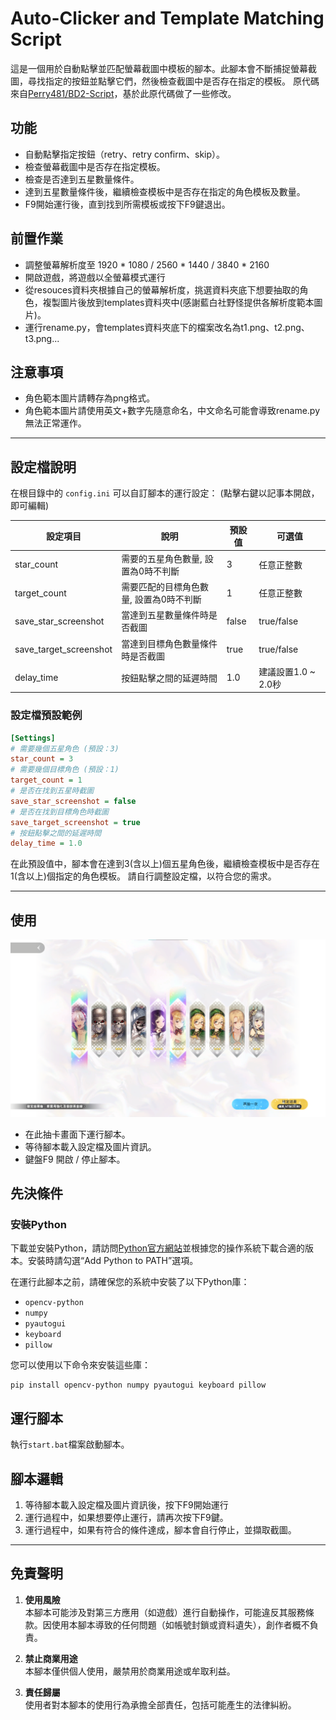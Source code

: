 # Auto-Clicker and Template Matching Script

這是一個用於自動點擊並匹配螢幕截圖中模板的腳本。此腳本會不斷捕捉螢幕截圖，尋找指定的按鈕並點擊它們，然後檢查截圖中是否存在指定的模板。
原代碼來自[Perry481/BD2-Script](https://github.com/Perry481/BD2-Script)，基於此原代碼做了一些修改。

## 功能

- 自動點擊指定按鈕（retry、retry confirm、skip）。
- 檢查螢幕截圖中是否存在指定模板。
- 檢查是否達到五星數量條件。
- 達到五星數量條件後，繼續檢查模板中是否存在指定的角色模板及數量。
- F9開始運行後，直到找到所需模板或按下F9鍵退出。

## 前置作業
- 調整螢幕解析度至 1920 * 1080 / 2560 * 1440 / 3840 * 2160
- 開啟遊戲，將遊戲以全螢幕模式運行
- 從resouces資料夾根據自己的螢幕解析度，挑選資料夾底下想要抽取的角色，複製圖片後放到templates資料夾中(感謝藍白社野怪提供各解析度範本圖片)。
- 運行rename.py，會templates資料夾底下的檔案改名為t1.png、t2.png、t3.png...

## 注意事項
- 角色範本圖片請轉存為png格式。
- 角色範本圖片請使用英文+數字先隨意命名，中文命名可能會導致rename.py無法正常運作。

---

## 設定檔說明

在根目錄中的 `config.ini` 可以自訂腳本的運行設定：
(點擊右鍵以記事本開啟，即可編輯)

| 設定項目 | 說明 | 預設值 | 可選值 |
|---------|------|--------|--------|
| star_count | 需要的五星角色數量, 設置為0時不判斷 | 3 | 任意正整數 |
| target_count | 需要匹配的目標角色數量, 設置為0時不判斷 | 1 | 任意正整數 |
| save_star_screenshot | 當達到五星數量條件時是否截圖 | false | true/false |
| save_target_screenshot | 當達到目標角色數量條件時是否截圖 | true | true/false |
| delay_time | 按鈕點擊之間的延遲時間 | 1.0 | 建議設置1.0 ~ 2.0秒 |

### 設定檔預設範例
```ini
[Settings]
# 需要幾個五星角色 (預設：3)
star_count = 3
# 需要幾個目標角色 (預設：1)
target_count = 1
# 是否在找到五星時截圖
save_star_screenshot = false
# 是否在找到目標角色時截圖
save_target_screenshot = true
# 按鈕點擊之間的延遲時間
delay_time = 1.0
```
在此預設值中，腳本會在達到3(含以上)個五星角色後，繼續檢查模板中是否存在1(含以上)個指定的角色模板。
請自行調整設定檔，以符合您的需求。


---

## 使用

![示例圖片](screenshot.png)
- 在此抽卡畫面下運行腳本。
- 等待腳本載入設定檔及圖片資訊。
- 鍵盤F9 開啟 / 停止腳本。

## 先決條件

### 安裝Python

下載並安裝Python，請訪問[Python官方網站](https://www.python.org)並根據您的操作系統下載合適的版本。安裝時請勾選“Add Python to PATH”選項。

在運行此腳本之前，請確保您的系統中安裝了以下Python庫：

- `opencv-python`
- `numpy`
- `pyautogui`
- `keyboard`
- `pillow`

您可以使用以下命令來安裝這些庫：

```
pip install opencv-python numpy pyautogui keyboard pillow
```

## 運行腳本
執行`start.bat`檔案啟動腳本。

## 腳本邏輯 
1. 等待腳本載入設定檔及圖片資訊後，按下F9開始運行
2. 運行過程中，如果想要停止運行，請再次按下F9鍵。
3. 運行過程中，如果有符合的條件達成，腳本會自行停止，並擷取截圖。

---

## 免責聲明

1. **使用風險**  
   本腳本可能涉及對第三方應用（如遊戲）進行自動操作，可能違反其服務條款。因使用本腳本導致的任何問題（如帳號封鎖或資料遺失），創作者概不負責。

2. **禁止商業用途**  
   本腳本僅供個人使用，嚴禁用於商業用途或牟取利益。

3. **責任歸屬**  
   使用者對本腳本的使用行為承擔全部責任，包括可能產生的法律糾紛。